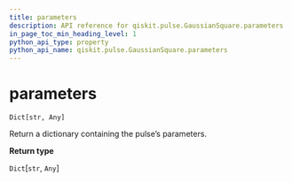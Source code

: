 ```yaml
---
title: parameters
description: API reference for qiskit.pulse.GaussianSquare.parameters
in_page_toc_min_heading_level: 1
python_api_type: property
python_api_name: qiskit.pulse.GaussianSquare.parameters
---
```


# parameters

<span id="qiskit.pulse.GaussianSquare.parameters" />

`Dict[str, Any]`

Return a dictionary containing the pulse’s parameters.

**Return type**

`Dict`\[`str`, `Any`]

